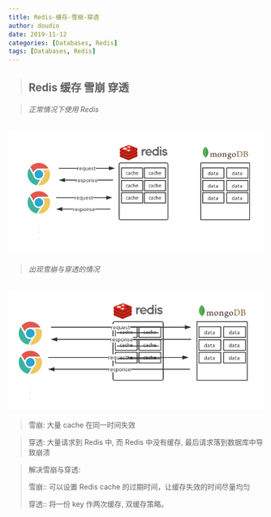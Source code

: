 ```yaml
---
title: Redis-缓存-雪崩-穿透
author: doudio
date: 2019-11-12
categories: [Databases, Redis]
tags: [Databases, Redis]
---
```


> ## Redis 缓存 雪崩 穿透

> ###### 正常情况下使用 Redis

![](https://raw.githubusercontent.com/doudio/note/master/Databases/Redis/img/redis-cache-normal.png)

> ###### 出现雪崩与穿透的情况

![](https://raw.githubusercontent.com/doudio/note/master/Databases/Redis/img/redis-cache-is-not-normal.png)

> 雪崩: 大量 cache 在同一时间失效

> 穿透: 大量请求到 Redis 中, 而 Redis 中没有缓存, 最后请求落到数据库中导致崩溃

> 解决雪崩与穿透:
>
> 雪崩:: 可以设置 Redis cache 的过期时间，让缓存失效的时间尽量均匀
>
> 穿透:: 将一份 key 作两次缓存, 双缓存策略。